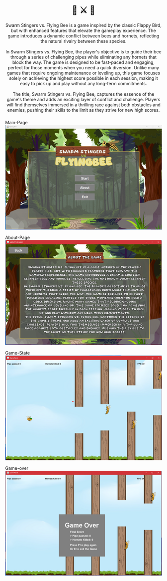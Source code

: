 <h1 align="center">🐝  ⚔️ 🐝</h1>

###

<p align="center">Swarm Stingers vs. Flying Bee is a game inspired by the classic Flappy Bird, but with enhanced features that elevate the gameplay experience. The game introduces a dynamic conflict between bees and hornets, reflecting the natural rivalry between these species.<br><br>In Swarm Stingers vs. Flying Bee, the player's objective is to guide their bee through a series of challenging pipes while eliminating any hornets that block the way. The game is designed to be fast-paced and engaging, perfect for those moments when you need a quick diversion. Unlike many games that require ongoing maintenance or leveling up, this game focuses solely on achieving the highest score possible in each session, making it easy to pick up and play without any long-term commitments.<br><br>The title, Swarm Stingers vs. Flying Bee, captures the essence of the game's theme and adds an exciting layer of conflict and challenge. Players will find themselves immersed in a thrilling race against both obstacles and enemies, pushing their skills to the limit as they strive for new high scores.</p>

###
Main-Page
![image alt](https://github.com/PeteTor/Flying-bee/blob/6237b41e8ed861c6ea76d73389e1f694fd3caf97/Screenshots/Main.png)

About-Page
![image alt](https://github.com/PeteTor/Flying-bee/blob/6237b41e8ed861c6ea76d73389e1f694fd3caf97/Screenshots/About.png)

Game-State
![image alt](https://github.com/PeteTor/Flying-bee/blob/6237b41e8ed861c6ea76d73389e1f694fd3caf97/Screenshots/Game%20State.png)

Game-over
![image alt](https://github.com/PeteTor/Flying-bee/blob/6237b41e8ed861c6ea76d73389e1f694fd3caf97/Screenshots/Game%20Over.png)
